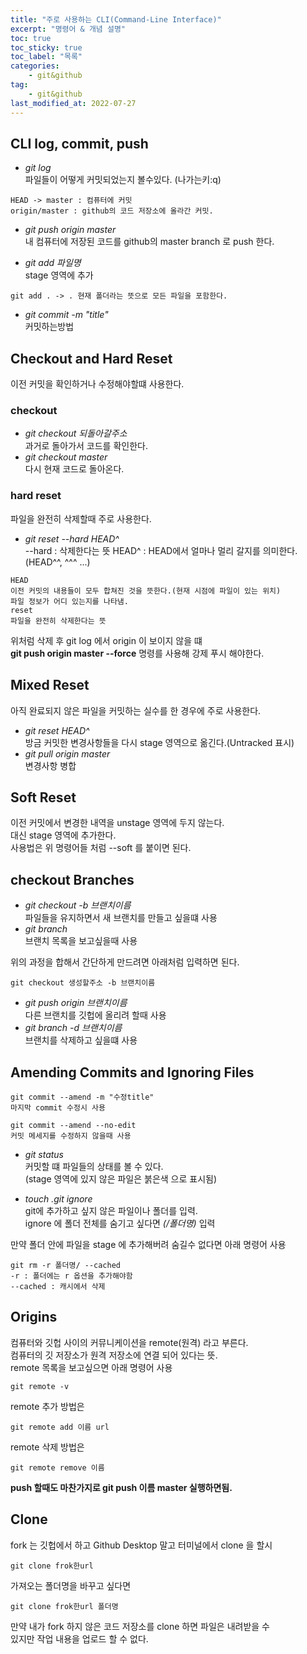 ```yaml
---
title: "주로 사용하는 CLI(Command-Line Interface)"
excerpt: "명령어 & 개념 설명"
toc: true
toc_sticky: true
toc_label: "목록"
categories:
    - git&github
tag:
    - git&github
last_modified_at: 2022-07-27
---
```

## CLI log, commit, push
- *git log*  
파일들이 어떻게 커밋되었는지 볼수있다. (나가는키:q)
```
HEAD -> master : 컴퓨터에 커밋
origin/master : github의 코드 저장소에 올라간 커밋.
```
- *git push origin master*  
내 컴퓨터에 저장된 코드를 github의 master branch 로 push 한다.

- *git add 파일명*  
stage 영역에 추가
```
git add . -> . 현재 폴더라는 뜻으로 모든 파일을 포함한다.
```
- *git commit -m "title"*  
커밋하는방법

##  Checkout and Hard Reset
이전 커밋을 확인하거나 수정해야할떄 사용한다.

### checkout
- *git checkout 되돌아갈주소*  
과거로 돌아가서 코드를 확인한다.
- *git checkout master*  
다시 현재 코드로 돌아온다.

### hard reset
파일을 완전히 삭제할때 주로 사용한다.
- *git reset --hard HEAD^*  
--hard : 삭제한다는 뜻
HEAD^ : HEAD에서 얼마나 멀리 갈지를 의미한다.(HEAD^^, ^^^ ...)
```
HEAD  
이전 커밋의 내용들이 모두 합쳐진 것을 뜻한다.(현재 시점에 파일이 있는 위치)  
파일 정보가 어디 있는지를 나타냄.
reset  
파일을 완전히 삭제한다는 뜻
```
위처럼 삭제 후 git log 에서 origin 이 보이지 않을 떄  
**git push origin master --force** 명령를 사용해 강제 푸시 해야한다.

## Mixed Reset
아직 완료되지 않은 파일을 커밋하는 실수를 한 경우에 주로 사용한다.
- *git reset HEAD^*  
방금 커밋한 변경사항들을 다시 stage 영역으로 옮긴다.(Untracked 표시)
- *git pull origin master*  
변경사항 병합

## Soft Reset
이전 커밋에서 변경한 내역을 unstage 영역에 두지 않는다.  
대신 stage 영역에 추가한다.  
사용법은 위 명령어들 처럼 --soft 를 붙이면 된다.

## checkout Branches
- *git checkout -b 브랜치이름*  
파일들을 유지하면서 새 브랜치를 만들고 싶을떄 사용
- *git branch*  
브랜치 목록을 보고싶을때 사용  
  
위의 과정을 합해서 간단하게 만드려면 아래처럼 입력하면 된다.
```
git checkout 생성할주소 -b 브랜치이름
```
- *git push origin 브랜치이름*  
다른 브랜치를 깃헙에 올리려 할때 사용
- *git branch -d 브랜치이름*  
브랜치를 삭제하고 싶을떄 사용
## Amending Commits and Ignoring Files
```
git commit --amend -m "수정title"
마지막 commit 수정시 사용

git commit --amend --no-edit
커밋 메세지를 수정하지 않을때 사용
```
- *git status*  
커밋할 떄 파일들의 상태를 볼 수 있다.       
(stage 영역에 있지 않은 파일은 붉은색 으로 표시됨)

- *touch .git ignore*  
git에 추가하고 싶지 않은 파일이나 폴더를 입력.  
ignore 에 폴더 전체를 숨기고 싶다면 *(/폴더명)* 입력  

만약 폴더 안에 파일을 stage 에 추가해버려 숨길수 없다면 아래 명령어 사용
```
git rm -r 폴더명/ --cached
-r : 폴더에는 r 옵션을 추가해야함
--cached : 캐시에서 삭제
```
## Origins
컴퓨터와 깃헙 사이의 커뮤니케이션을 remote(원격) 라고 부른다.  
컴퓨터의 깃 저장소가 원격 저장소에 연결 되어 있다는 뜻.  
remote 목록을 보고싶으면 아래 명령어 사용
```
git remote -v
```
remote 추가 방법은
```
git remote add 이름 url
```
remote  삭제 방법은
```
git remote remove 이름
```
**push 할때도 마찬가지로 git push 이름 master 실행하면됨.**

## Clone
fork 는 깃헙에서 하고 Github Desktop 말고 터미널에서 clone 을 할시  
```
git clone frok한url
```
가져오는 폴더명을 바꾸고 싶다면
```
git clone frok한url 폴더명
```
만약 내가 fork 하지 않은 코드 저장소를 clone 하면 파일은 내려받을 수  
있지만 작업 내용을 업로드 할 수 없다.